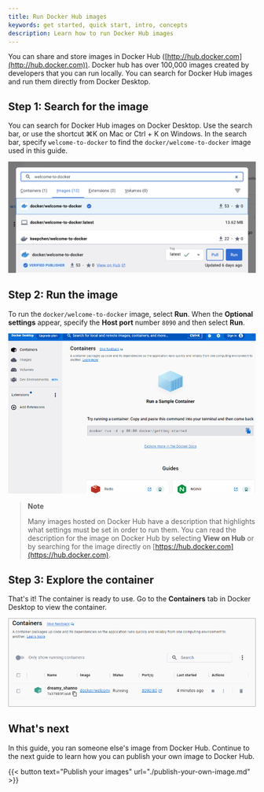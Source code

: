 ```yaml
---
title: Run Docker Hub images
keywords: get started, quick start, intro, concepts
description: Learn how to run Docker Hub images
---
```


You can share and store images in Docker Hub ([http://hub.docker.com](http://hub.docker.com)). Docker hub has over 100,000 images created by developers that you can run locally. You can search for Docker Hub images and run them directly from Docker Desktop.

## Step 1: Search for the image

You can search for Docker Hub images on Docker Desktop. Use the search bar, or use the shortcut ⌘K on Mac or Ctrl + K on Windows. In the search bar, specify `welcome-to-docker` to find the `docker/welcome-to-docker` image used in this guide.

![Search Docker Desktop for the welcome-to-docker image](images/getting-started-search.png)

## Step 2: Run the image

To run the `docker/welcome-to-docker` image, select **Run**. When the **Optional settings** appear, specify the **Host port** number `8090` and then select **Run**.

![Running the image in Docker Desktop](images/getting-started-run.gif)

> **Note**
>
> Many images hosted on Docker Hub have a description that highlights what settings must be set in order to run them. You can read the description for the image on Docker Hub by selecting **View on Hub** or by searching for the image directly on [https://hub.docker.com](https://hub.docker.com).

## Step 3: Explore the container

That's it! The container is ready to use. Go to the **Containers** tab in Docker Desktop to view the container.

![Viewing the Containers tab in Docker Desktop](images/getting-started-view.png)

## What's next

In this guide, you ran someone else's image from Docker Hub. Continue to the next guide to learn how you can publish your own image to Docker Hub.

{{< button text="Publish your images" url="./publish-your-own-image.md" >}}